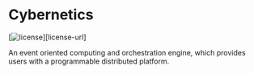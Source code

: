 # Cybernetics

[![license][license-badge]][license-url]

[license-badge]: https://img.shields.io/badge/license-Apache2-orange.svg?style=flat

An event oriented computing and orchestration engine, which provides users with a programmable distributed platform.
